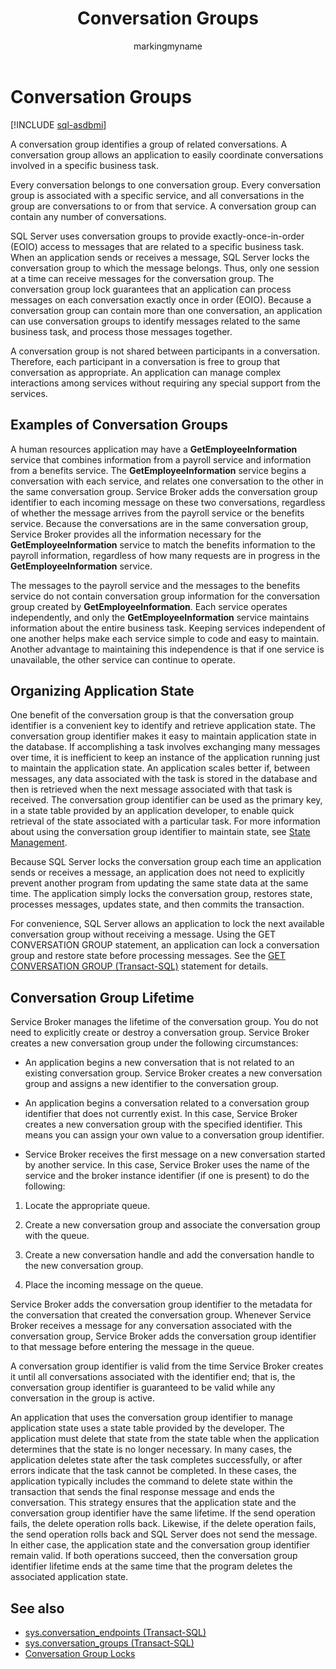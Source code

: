 ﻿---
title: Conversation Groups
description: "A conversation group identifies a group of related conversations."
ms.prod: sql
ms.technology: configuration
ms.topic: conceptual
author: markingmyname
ms.author: maghan
ms.reviewer: mikeray
ms.date: "03/30/2022"
---

# Conversation Groups

[!INCLUDE [sql-asdbmi](../../includes/applies-to-version/sql-asdbmi.md)]

A conversation group identifies a group of related conversations. A conversation group allows an application to easily coordinate conversations involved in a specific business task.

Every conversation belongs to one conversation group. Every conversation group is associated with a specific service, and all conversations in the group are conversations to or from that service. A conversation group can contain any number of conversations.

SQL Server uses conversation groups to provide exactly-once-in-order (EOIO) access to messages that are related to a specific business task. When an application sends or receives a message, SQL Server locks the conversation group to which the message belongs. Thus, only one session at a time can receive messages for the conversation group. The conversation group lock guarantees that an application can process messages on each conversation exactly once in order (EOIO). Because a conversation group can contain more than one conversation, an application can use conversation groups to identify messages related to the same business task, and process those messages together.

A conversation group is not shared between participants in a conversation. Therefore, each participant in a conversation is free to group that conversation as appropriate. An application can manage complex interactions among services without requiring any special support from the services.

## Examples of Conversation Groups

A human resources application may have a **GetEmployeeInformation** service that combines information from a payroll service and information from a benefits service. The **GetEmployeeInformation** service begins a conversation with each service, and relates one conversation to the other in the same conversation group. Service Broker adds the conversation group identifier to each incoming message on these two conversations, regardless of whether the message arrives from the payroll service or the benefits service. Because the conversations are in the same conversation group, Service Broker provides all the information necessary for the **GetEmployeeInformation** service to match the benefits information to the payroll information, regardless of how many requests are in progress in the **GetEmployeeInformation** service.

The messages to the payroll service and the messages to the benefits service do not contain conversation group information for the conversation group created by **GetEmployeeInformation**. Each service operates independently, and only the **GetEmployeeInformation** service maintains information about the entire business task. Keeping services independent of one another helps make each service simple to code and easy to maintain. Another advantage to maintaining this independence is that if one service is unavailable, the other service can continue to operate.

## Organizing Application State

One benefit of the conversation group is that the conversation group identifier is a convenient key to identify and retrieve application state. The conversation group identifier makes it easy to maintain application state in the database. If accomplishing a task involves exchanging many messages over time, it is inefficient to keep an instance of the application running just to maintain the application state. An application scales better if, between messages, any data associated with the task is stored in the database and then is retrieved when the next message associated with that task is received. The conversation group identifier can be used as the primary key, in a state table provided by an application developer, to enable quick retrieval of the state associated with a particular task. For more information about using the conversation group identifier to maintain state, see [State Management](state-management.md).

Because SQL Server locks the conversation group each time an application sends or receives a message, an application does not need to explicitly prevent another program from updating the same state data at the same time. The application simply locks the conversation group, restores state, processes messages, updates state, and then commits the transaction.

For convenience, SQL Server allows an application to lock the next available conversation group without receiving a message. Using the GET CONVERSATION GROUP statement, an application can lock a conversation group and restore state before processing messages. See the [GET CONVERSATION GROUP (Transact-SQL)](../../t-sql/statements/get-conversation-group-transact-sql.md) statement for details.

## Conversation Group Lifetime

Service Broker manages the lifetime of the conversation group. You do not need to explicitly create or destroy a conversation group. Service Broker creates a new conversation group under the following circumstances:

- An application begins a new conversation that is not related to an existing conversation group. Service Broker creates a new conversation group and assigns a new identifier to the conversation group.

- An application begins a conversation related to a conversation group identifier that does not currently exist. In this case, Service Broker creates a new conversation group with the specified identifier. This means you can assign your own value to a conversation group identifier.

- Service Broker receives the first message on a new conversation started by another service. In this case, Service Broker uses the name of the service and the broker instance identifier (if one is present) to do the following:

1. Locate the appropriate queue.

2. Create a new conversation group and associate the conversation group with the queue.

3. Create a new conversation handle and add the conversation handle to the new conversation group.

4. Place the incoming message on the queue.

Service Broker adds the conversation group identifier to the metadata for the conversation that created the conversation group. Whenever Service Broker receives a message for any conversation associated with the conversation group, Service Broker adds the conversation group identifier to that message before entering the message in the queue.

A conversation group identifier is valid from the time Service Broker creates it until all conversations associated with the identifier end; that is, the conversation group identifier is guaranteed to be valid while any conversation in the group is active.

An application that uses the conversation group identifier to manage application state uses a state table provided by the developer. The application must delete that state from the state table when the application determines that the state is no longer necessary. In many cases, the application deletes state after the task completes successfully, or after errors indicate that the task cannot be completed. In these cases, the application typically includes the command to delete state within the transaction that sends the final response message and ends the conversation. This strategy ensures that the application state and the conversation group identifier have the same lifetime. If the send operation fails, the delete operation rolls back. Likewise, if the delete operation fails, the send operation rolls back and SQL Server does not send the message. In either case, the application state and the conversation group identifier remain valid. If both operations succeed, then the conversation group identifier lifetime ends at the same time that the program deletes the associated application state.

## See also

- [sys.conversation_endpoints (Transact-SQL)](../../relational-databases/system-catalog-views/sys-conversation-endpoints-transact-sql.md)
- [sys.conversation_groups (Transact-SQL)](../../relational-databases/system-catalog-views/sys-conversation-groups-transact-sql.md)
- [Conversation Group Locks](conversation-group-locks.md)